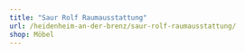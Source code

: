 ```yaml
---
title: "Saur Rolf Raumausstattung"
url: /heidenheim-an-der-brenz/saur-rolf-raumausstattung/
shop: Möbel
---
```

